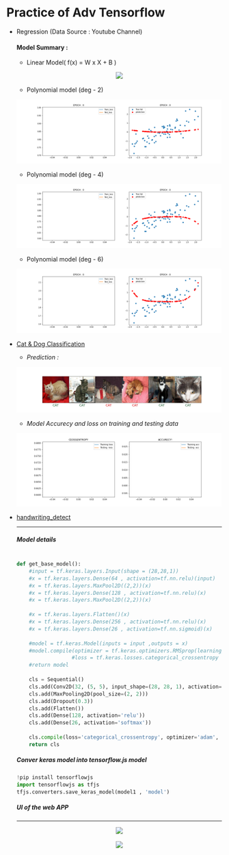 # Practice of Adv Tensorflow

* Regression (Data Source : Youtube Channel)
  #### Model Summary :
  
  * Linear Model( f(x) = W x X + B )
  <p align="center">
    <img src="https://user-images.githubusercontent.com/50513363/99941181-95b45d00-2d93-11eb-9de6-13b3a18832fb.gif"/>
  </p>
  
  * Polynomial model (deg - 2)
  <p align="center">
    <img src="./Regression/animation_deg_2.gif"/>
  </p>
  
  * Polynomial model (deg - 4)
  <p align="center">
    <img src="./Regression/animation_deg_4.gif"/>
  </p>
  
  * Polynomial model (deg - 6)
  <p align="center">
    <img src="./Regression/animation_deg_6.gif"/>
  </p>
* [Cat & Dog Classification](https://ankitpodder2000.github.io/cat_dog_detect/)

  * *Prediction :*
  <p align="center">
    <img src="./Cat_Dog/animation_mod.gif"/>
  </p>
  
  * *Model Accurecy and loss on training and testing data*
  <p align="center">
    <img src="./Cat_Dog/animation_loss_mod.gif"/>
  </p>
  
  
* [handwriting_detect](https://ankitpodder2000.github.io/handwriting_detect/)
  
  ***
  
  ##### Model details

  ```python

  def get_base_model():
      #input = tf.keras.layers.Input(shape = (28,28,1))
      #x = tf.keras.layers.Dense(64 , activation=tf.nn.relu)(input)
      #x = tf.keras.layers.MaxPool2D((2,2))(x)
      #x = tf.keras.layers.Dense(128 , activation=tf.nn.relu)(x)
      #x = tf.keras.layers.MaxPool2D((2,2))(x)

      #x = tf.keras.layers.Flatten()(x)
      #x = tf.keras.layers.Dense(256 , activation=tf.nn.relu)(x)
      #x = tf.keras.layers.Dense(26 , activation=tf.nn.sigmoid)(x)

      #model = tf.keras.Model(inputs = input ,outputs = x)
      #model.compile(optimizer = tf.keras.optimizers.RMSprop(learning_rate=0.0001) ,
                    #loss = tf.keras.losses.categorical_crossentropy , metrics = ['acc'])
      #return model

      cls = Sequential()
      cls.add(Conv2D(32, (5, 5), input_shape=(28, 28, 1), activation='relu'))
      cls.add(MaxPooling2D(pool_size=(2, 2)))
      cls.add(Dropout(0.3))
      cls.add(Flatten())
      cls.add(Dense(128, activation='relu'))
      cls.add(Dense(26, activation='softmax'))

      cls.compile(loss='categorical_crossentropy', optimizer='adam', metrics=['accuracy'])
      return cls
  ```

  ##### Conver keras model into tensorflow.js model

  ```python
  !pip install tensorflowjs
  import tensorflowjs as tfjs
  tfjs.converters.save_keras_model(model1 , 'model')
  ```


  ##### UI of the web APP
  ---
  <p align="center">
    <img width="600px" src="https://user-images.githubusercontent.com/50513363/100707335-873bf600-33d0-11eb-85c4-4009c5ffbf93.png" />
  </p>
  
  <p align="center">
   <img width="600px" src="https://user-images.githubusercontent.com/50513363/100707529-d7b35380-33d0-11eb-88d9-6515598f7cf2.png" />
  </p>
